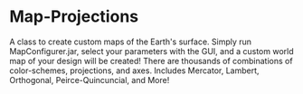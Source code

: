 # Map-Projections
A class to create custom maps of the Earth's surface.
Simply run MapConfigurer.jar, select your parameters with the GUI, and a custom world map of your design will be created! There are thousands of combinations of color-schemes, projections, and axes.
Includes Mercator, Lambert, Orthogonal, Peirce-Quincuncial, and More!
